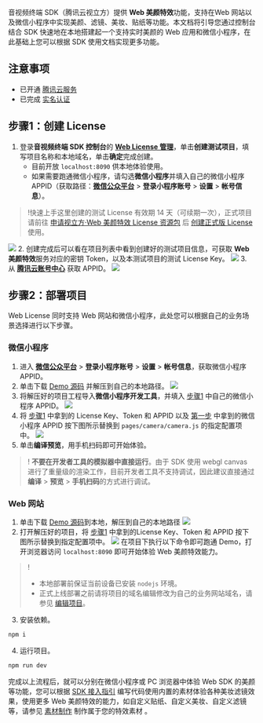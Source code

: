 音视频终端 SDK（腾讯云视立方）提供 **Web 美颜特效**功能，支持在Web 网站以及微信小程序中实现美颜、滤镜、美妆、贴纸等功能。本文档将引导您通过控制台结合 SDK 快速地在本地搭建起一个支持实时美颜的 Web 应用和微信小程序，在此基础上您可以根据 SDK 使用文档实现更多功能。
## 注意事项
- 已开通 [腾讯云服务](https://cloud.tencent.com/product/x-magic)
- 已完成 [实名认证](https://cloud.tencent.com/document/product/378/3629)

## 步骤1：创建 License[](id:step1)

1. 登录**音视频终端 SDK 控制台**的 **[Web License 管理](https://console.cloud.tencent.com/vcube/web)**，单击**创建测试项目**，填写项目名称和本地域名，单击**确定**完成创建。
	- 目前开放 `localhost:8090` 供本地体验使用。
	- 如果需要跑通微信小程序，请勾选**微信小程序**并填入自己的微信小程序 APPID（获取路径：[**微信公众平台**](https://mp.weixin.qq.com/) > **登录小程序账号** > **设置** > **帐号信息**）。
>!快速上手这里创建的测试 License 有效期 14 天（可续期一次），正式项目请前往 [申请视立方·Web 美颜特效 License 资源包](https://cloud.tencent.com/apply/p/9fuh8sv6fl?!preview) 后 [创建正式版 License](https://tcloud-doc.isd.com/document/product/616/71368?!preview&!editLang=zh#formal) 使用。
>
![](https://qcloudimg.tencent-cloud.cn/raw/8e1bc705d6bcd48d39d7c24feba2c849.png)
2. 创建完成后可以看在项目列表中看到创建好的测试项目信息，可获取 **Web 美颜特效**服务对应的密钥 Token，以及本测试项目的测试 License Key。
![](https://qcloudimg.tencent-cloud.cn/raw/fc9f6fb773770cfb45d774c911b9e7bf.png)
3. 从 **[腾讯云账号中心](https://console.cloud.tencent.com/developer)** 获取 APPID。
![](https://qcloudimg.tencent-cloud.cn/raw/a237e4493e425219550b557254cf0fdf.png)

## 步骤2：部署项目[](id:step2)
Web License 同时支持 Web 网站和微信小程序，此处您可以根据自己的业务场景选择进行以下步骤。

### 微信小程序
1. 进入 [**微信公众平台**](https://mp.weixin.qq.com/) > **登录小程序账号** > **设置** > **帐号信息**，获取微信小程序 APPID。[](id:step2_1)
2. 单击下载 [Demo 源码](https://webar-static.tencent-cloud.com/docs/arsdk-miniprogram-quick-demo.zip) 并解压到自己的本地路径。
![](https://qcloudimg.tencent-cloud.cn/raw/41ad290a3524eb252cef4b46d30b3e52.png)
3. 将解压好的项目工程导入**微信小程序开发工具**，并填入 [步骤1](#step1) 中自己的微信小程序 APPID。
![](https://qcloudimg.tencent-cloud.cn/raw/15656d6fb9a9226ee97d08707bad3f6f.png)
4. 将 [步骤1](#step1) 中拿到的 License Key、Token 和 APPID 以及 [第一步](#step2_1) 中拿到的微信小程序 APPID 按下图所示替换到 `pages/camera/camera.js` 的指定配置项中。 
![](https://qcloudimg.tencent-cloud.cn/raw/0ba267ab59daa8d1f9b96f826db00517.png)
5. 单击**编译预览**，用手机扫码即可开始体验。
>! **不要在开发者工具的模拟器中直接运行**。由于 SDK 使用 webgl canvas 进行了重量级的渲染工作，目前开发者工具不支持调试，因此建议直接通过**编译** > **预览** > **手机扫码**的方式进行调试。

### Web 网站
1. 单击下载 [Demo 源码](https://webar-static.tencent-cloud.com/docs/source.zip)到本地，解压到自己的本地路径
![](https://qcloudimg.tencent-cloud.cn/raw/3abace08c278a84928dc64a63eb6b7c3.png)
2. 打开解压好的项目，将 [步骤1](#step1) 中拿到的License Key、Token 和 APPID 按下图所示替换到指定配置项中。
![](https://qcloudimg.tencent-cloud.cn/raw/0ba267ab59daa8d1f9b96f826db00517.png)
在项目下执行以下命令即可跑通 Demo，打开浏览器访问 `localhost:8090` 即可开始体验 Web 美颜特效能力。
>!
> - 本地部署前保证当前设备已安装 `nodejs` 环境。
> - 正式上线部署之前请将项目的域名编辑修改为自己的业务网站域名，请参见 [编辑项目](https://tcloud-doc.isd.com/document/product/616/71377?!preview&!editLang=zh)。
3. 安装依赖。
```bash
npm i 
```
4. 运行项目。
```bash
npm run dev
```

完成以上流程后，就可以分别在微信小程序或 PC 浏览器中体验 Web SDK 的美颜等功能，您可以根据 [SDK 接入指引](https://tcloud-doc.isd.com/document/product/616/71364?!preview&!editLang=zh) 编写代码使用内置的素材体验各种美妆滤镜效果，使用更多 Web 美颜特效的能力，如自定义贴纸、自定义美妆、自定义滤镜等，请参见 [ 素材制作](https://tcloud-doc.isd.com/document/product/616/71379?!preview&!editLang=zh) 制作属于您的特效素材 。
